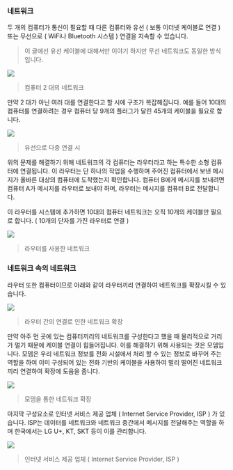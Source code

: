 
### 네트워크

두 개의 컴퓨터가 통신이 필요할 때 다른 컴퓨터와 유선 ( 보통 이더넷 케이블로 연결 ) 또는 무선으로 ( WiFi나 Bluetooth 시스템 ) 연결을 지속할 수 있습니다.

>  이 글에선 유선 케이블에 대해서만 이야기 하지만 무선 네트워크도 동일한 방식입니다.

![](https://developer.mozilla.org/ko/docs/Learn/Common_questions/Web_mechanics/How_does_the_Internet_work/internet-schema-1.png)
> 컴퓨터 2 대의 네트워크

만약 2 대가 아닌 여러 대를 연결한다고 할 시에 구조가 복잡해집니다. 예를 들어 10대의 컴퓨터를 연결하려는 경우 컴퓨터 당 9개의 플러그가 달린 45개의 케이블을 필요로 합니다.

![](https://developer.mozilla.org/ko/docs/Learn/Common_questions/Web_mechanics/How_does_the_Internet_work/internet-schema-2.png)
> 유선으로 다중 연결 시

위의 문제를 해결하기 위해 네트워크의 각 컴퓨터는 라우터라고 하는 특수한 소형 컴퓨터에 연결됩니다. 이 라우터는 단 하나의 작업을 수행하며 주어진 컴퓨터에서 보낸 메시지가 올바른 대상의 컴퓨터에 도착했는지 확인합니다. 컴퓨터 B에게 메시지를 보내려면 컴퓨터 A가 메시지를 라우터로 보내야 하며, 라우터는 메시지를 컴퓨터 B로 전달합니다.

이 라우터를 시스템에 추가하면 10대의 컴퓨터 네트워크는 오직 10개의 케이블만 필요로 합니다. ( 10개의 단자를 가진 라우터로 연결 )

![](https://developer.mozilla.org/ko/docs/Learn/Common_questions/Web_mechanics/How_does_the_Internet_work/internet-schema-3.png)
> 라우터를 사용한 네트워크

### 네트워크 속의 네트워크

라우터 또한 컴퓨터이므로 아래와 같이 라우터끼리 연결하여 네트워크를 확장시킬 수 있습니다.

![](https://developer.mozilla.org/ko/docs/Learn/Common_questions/Web_mechanics/How_does_the_Internet_work/internet-schema-4.png)
> 라우터 간의 연결로 인한 네트워크 확장

만약 아주 먼 곳에 있는 컴퓨터끼리의 네트워크를 구성한다고 했을 때 물리적으로 거리가 멀기 때문에 케이블 연결이 힘들어집니다. 이를 해결하기 위해 사용되는 것은 모뎀입니다. 모뎀은 우리 네트워크 정보를 전화 시설에서 처리 할 수 있는 정보로 바꾸어 주는 역할을 하여 이미 구성되어 있는 전화 기반의 케이블을 사용하여 멀리 떨어진 네트워크끼리 연결하여 확장에 도움을 줍니다.

![](https://developer.mozilla.org/ko/docs/Learn/Common_questions/Web_mechanics/How_does_the_Internet_work/internet-schema-6.png)
> 모뎀을 통한 네트워크 확장

마지막 구성요소로 인터넷 서비스 제공 업체 ( Internet Service Provider, ISP ) 가 있습니다. ISP는 데이터를 네트워크와 네트워크 중간에서 메시지를 전달해주는 역할을 하며 한국에서는 LG U+, KT, SKT 등이 이를 관리합니다.

![](https://developer.mozilla.org/ko/docs/Learn/Common_questions/Web_mechanics/How_does_the_Internet_work/internet-schema-7.png)
> 인터넷 서비스 제공 업체  ( Internet Service Provider, ISP )